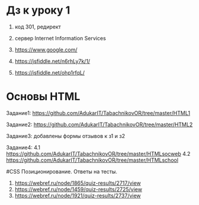 # Дз к уроку 1

1. код 301, редирект
2. сервер Internet Information Services
3. https://www.google.com/

1. https://jsfiddle.net/n6rhLy7k/1/
2. https://jsfiddle.net/ohp1rfqL/

# Основы HTML
Задание1: https://github.com/AdukarIT/TabachnikovOR/tree/master/HTML1


Задание2: https://github.com/AdukarIT/TabachnikovOR/tree/master/HTML2


Задание3: добавлены формы отзывов к з1 и з2


Задание4: 4.1  https://github.com/AdukarIT/TabachnikovOR/tree/master/HTMLsocweb
          4.2  https://github.com/AdukarIT/TabachnikovOR/tree/master/HTMLschool

#CSS Позиционирование. Ответы на тесты.
1) https://webref.ru/node/1865/quiz-results/2717/view
2) https://webref.ru/node/1459/quiz-results/2725/view
3) https://webref.ru/node/1921/quiz-results/2737/view